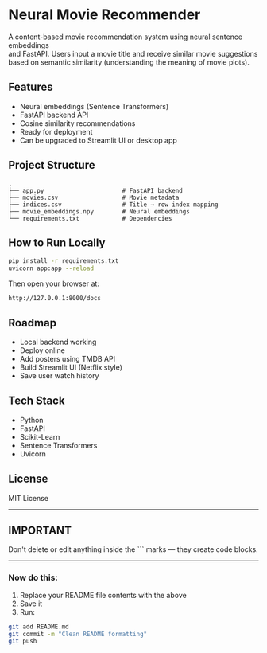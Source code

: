 # Neural Movie Recommender

A content-based movie recommendation system using neural sentence embeddings  
and FastAPI. Users input a movie title and receive similar movie suggestions  
based on semantic similarity (understanding the meaning of movie plots).

## Features
- Neural embeddings (Sentence Transformers)
- FastAPI backend API
- Cosine similarity recommendations
- Ready for deployment
- Can be upgraded to Streamlit UI or desktop app

## Project Structure
```
.
├── app.py                      # FastAPI backend
├── movies.csv                  # Movie metadata
├── indices.csv                 # Title → row index mapping
├── movie_embeddings.npy        # Neural embeddings
└── requirements.txt            # Dependencies
```

## How to Run Locally
```bash
pip install -r requirements.txt
uvicorn app:app --reload
```

Then open your browser at:

```
http://127.0.0.1:8000/docs
```

## Roadmap
- Local backend working
- Deploy online
- Add posters using TMDB API
- Build Streamlit UI (Netflix style)
- Save user watch history

## Tech Stack
- Python
- FastAPI
- Scikit-Learn
- Sentence Transformers
- Uvicorn

## License
MIT License

---

## IMPORTANT
Don't delete or edit anything inside the ``` marks — they create code blocks.

---

### Now do this:

1. Replace your README file contents with the above
2. Save it
3. Run:

```bash
git add README.md
git commit -m "Clean README formatting"
git push
